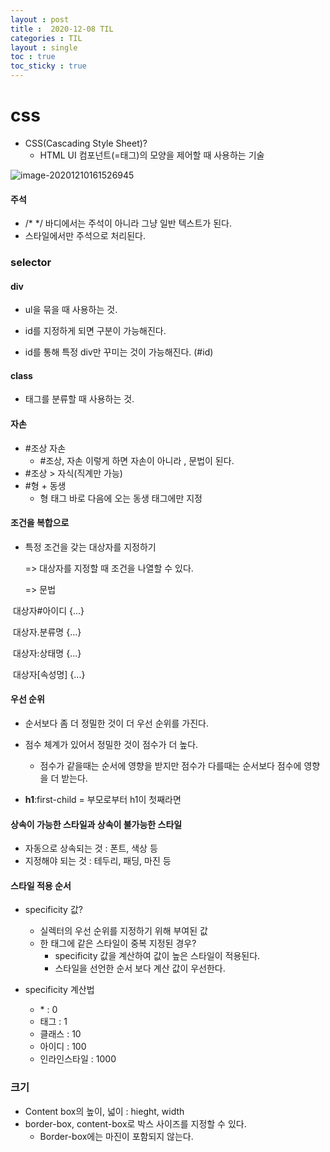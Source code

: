 ```yaml
---
layout : post
title :  2020-12-08 TIL
categories : TIL
layout : single
toc : true 
toc_sticky : true
---
```


# css

- CSS(Cascading Style Sheet)?
  - HTML UI 컴포넌트(=태그)의 모양을 제어할 때 사용하는 기술



![image-20201210161526945](/Users/rsh/seunghee-ryu.github.io/assets/images/post_img/image-20201210161526945.png)



#### 주석

- /* */ 바디에서는 주석이 아니라 그냥 일반 텍스트가 된다.
- 스타일에서만 주석으로 처리된다.



### selector

#### div

- ul을 묶을 때 사용하는 것.

- id를 지정하게 되면 구분이 가능해진다.

- id를 통해 특정 div만 꾸미는 것이 가능해진다. (#id)



#### class

- 태그를 분류할 때 사용하는 것.



#### 자손

- #조상 자손
  - #조상, 자손 이렇게 하면 자손이 아니라 , 문법이 된다.
- #조상 > 자식(직계만 가능)
- #형 + 동생
  - 형 태그 바로 다음에 오는 동생 태그에만 지정



#### 조건을 복합으로

-    특정 조건을 갖는 대상자를 지정하기

     => 대상자를 지정할 때 조건을 나열할 수 있다.

     => 문법

  ​    대상자#아이디 {...}

  ​    대상자.분류명 {...}

  ​    대상자:상태명 {...}

  ​    대상자[속성명] {...}



#### 우선 순위

- 순서보다 좀 더 정밀한 것이 더 우선 순위를 가진다.
- 점수 체계가 있어서 정밀한 것이 점수가 더 높다.
  - 점수가 같을때는 순서에 영향을 받지만 점수가 다를때는 순서보다 점수에 영향을 더 받는다.

-  **h1**:first-child = 부모로부터 h1이 첫째라면



#### 상속이 가능한 스타일과 상속이 불가능한 스타일

- 자동으로 상속되는 것 : 폰트, 색상 등
- 지정해야 되는 것 : 테두리, 패딩, 마진 등



#### 스타일 적용 순서

- specificity 값?
  - 실렉터의 우선 순위를 지정하기 위해 부여된 값
  - 한 태그에 같은 스타일이 중복 지정된 경우?
    - specificity 값을 계산하여 값이 높은 스타일이 적용된다.
    - 스타일을 선언한 순서 보다 계산 값이 우선한다.

- specificity 계산법
  - \*       : 0
  - 태그      : 1
  - 클래스     : 10
  - 아이디     : 100
  - 인라인스타일  : 1000



### 크기

- Content box의 높이, 넓이 : hieght, width
- border-box, content-box로 박스 사이즈를 지정할 수 있다.
  - Border-box에는 마진이 포함되지 않는다.
